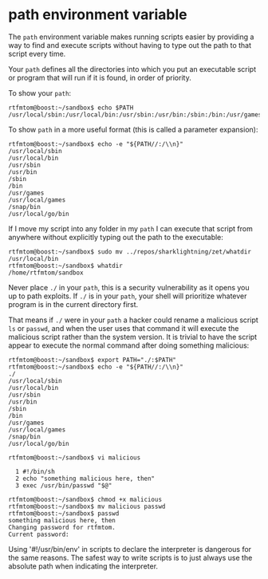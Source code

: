 # path environment variable

The `path` environment variable makes running scripts easier by providing a way to find and execute scripts without having to type out the path to that script every time. 

Your `path` defines all the directories into which you put an executable script or program that will run if it is found, in order of priority. 

To show your `path`:
```
rtfmtom@boost:~/sandbox$ echo $PATH
/usr/local/sbin:/usr/local/bin:/usr/sbin:/usr/bin:/sbin:/bin:/usr/games:/usr/local/games:/snap/bin:/usr/local/go/bin
```

To show `path` in a more useful format (this is called a parameter expansion):
```
rtfmtom@boost:~/sandbox$ echo -e "${PATH//:/\\n}"
/usr/local/sbin
/usr/local/bin
/usr/sbin
/usr/bin
/sbin
/bin
/usr/games
/usr/local/games
/snap/bin
/usr/local/go/bin
```

If I move my script into any folder in my `path` I can execute that script from anywhere without explicitly typing out the path to the executable:
```
rtfmtom@boost:~/sandbox$ sudo mv ../repos/sharklightning/zet/whatdir /usr/local/bin
rtfmtom@boost:~/sandbox$ whatdir
/home/rtfmtom/sandbox
```

Never place `./` in your `path`, this is a security vulnerability as it opens you up to path exploits. If `./` is in your `path`, your shell will prioritize whatever program is in the current directory first. 

That means if `./` were in your `path` a hacker could rename a malicious script `ls` or `passwd`, and when the user uses that command it will execute the malicious script rather than the system version. It is trivial to have the script appear to execute the normal command after doing something malicious:
```
rtfmtom@boost:~/sandbox$ export PATH="./:$PATH"
rtfmtom@boost:~/sandbox$ echo -e "${PATH//:/\\n}"
./
/usr/local/sbin
/usr/local/bin
/usr/sbin
/usr/bin
/sbin
/bin
/usr/games
/usr/local/games
/snap/bin
/usr/local/go/bin

rtfmtom@boost:~/sandbox$ vi malicious 

  1 #!/bin/sh
  2 echo "something malicious here, then"
  3 exec /usr/bin/passwd "$@"

rtfmtom@boost:~/sandbox$ chmod +x malicious
rtfmtom@boost:~/sandbox$ mv malicious passwd
rtfmtom@boost:~/sandbox$ passwd
something malicious here, then
Changing password for rtfmtom.
Current password: 
```

Using '#!/usr/bin/env' in scripts to declare the interpreter is dangerous for the same reasons. The safest way to write scripts is to just always use the absolute path when indicating the interpreter. 
